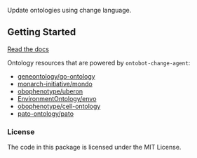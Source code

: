 <!--
<p align="center">
  <img src="https://github.com/hrshdhgd/ontobot-change-agent/raw/main/docs/source/logo.png" height="150">
</p>
-->

Update ontologies using change language.

## Getting Started

[Read the docs](https://hrshdhgd.github.io/ontobot-change-agent/index.html)

<!-- IMPLEMENTERS_START -->

Ontology resources that are powered by `ontobot-change-agent`:
 - [geneontology/go-ontology](https://github.com/geneontology/go-ontology/blob/6fbedcc5650a7a5363123d04ace38413434d709f/.github/workflows/new_pr.yml)
 - [monarch-initiative/mondo](https://github.com/monarch-initiative/mondo/blob/ede6a34907480f18353539fd3df9be31d9f01cdf/.github/workflows/ontobot.yaml)
 - [obophenotype/uberon](https://github.com/obophenotype/uberon/blob/e0ca62d37dfb665d5ef8f4a0c7014ae20af28531/.github/workflows/auto-pr-ontobot.yml)
 - [EnvironmentOntology/envo](https://github.com/EnvironmentOntology/envo/blob/cf0db392bc566c68cfafaa3a8e32ad218f216a8e/.github/workflows/ontobot.yml)
 - [obophenotype/cell-ontology](https://github.com/obophenotype/cell-ontology/blob/2180772b156cf79797b04cc494efc8185088428c/.github/workflows/ontobot.yml)
 - [pato-ontology/pato](https://github.com/pato-ontology/pato/blob/f5573b017aba14714af17da975834b095000d99a/.github/workflows/onotobot.yml)

<!-- IMPLEMENTERS_END -->

<!-- ## Installation -->

<!-- Uncomment this section after first release
The most recent release can be installed from
[PyPI](https://pypi.org/project/ontobot_change_agent/) with:

```bash
$ pip install ontobot-change-agent
```
-->

<!-- The most recent code and data can be installed directly from GitHub with:

```bash
$ pip install git+https://github.com/hrshdhgd/ontobot-change-agent.git
``` -->

<!-- ## Contributing

Contributions, whether filing an issue, making a pull request, or forking, are appreciated. See
[CONTRIBUTING.md](https://github.com/hrshdhgd/ontobot-change-agent/blob/master/.github/CONTRIBUTING.md) for more information on getting involved. -->



### License

The code in this package is licensed under the MIT License.
